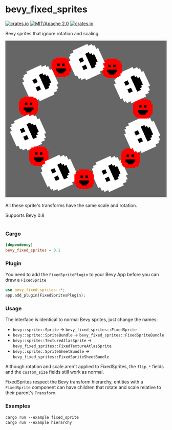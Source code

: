 # bevy_fixed_sprites

[![crates.io](https://img.shields.io/crates/v/bevy_fixed_sprites)](https://crates.io/crates/bevy_fixed_sprites)
[![MIT/Apache 2.0](https://img.shields.io/badge/license-MIT%2FApache-blue.svg)](https://github.com/ickshonpe/bevy_fixed_sprites)
[![crates.io](https://img.shields.io/crates/d/bevy_fixed_sprites)](https://crates.io/crates/bevy_fixed_sprites)

Bevy sprites that ignore rotation and scaling.

![image](/assets/example.png)

All these sprite's transforms have the same scale and rotation.

Supports Bevy 0.8

#
### Cargo 
```toml
[dependency]
bevy_fixed_sprites = 0.1
```

### Plugin
You need to add the `FixedSpritePlugin` to your Bevy App before you can draw a
`FixedSprite`

```rust
use bevy_fixed_sprites::*;
app.add_plugin(FixedSpritesPlugin);
```

### Usage

The interface is identical to normal Bevy sprites, just change the names:

* `bevy::sprite::Sprite` -> `bevy_fixed_sprites::FixedSprite`
* `bevy::sprite::SpriteBundle` -> `bevy_fixed_sprites::FixedSpriteBundle`
* `bevy::sprite::TextureAtlasSprite` -> `bevy_fixed_sprites::FixedTextureAtlasSprite`
* `bevy::sprite::SpriteSheetBundle` -> `bevy_fixed_sprites::FixedSpriteSheetBundle`

Although rotation and scale aren't applied to FixedSprites, the `flip_*` fields and the `custom_size` fields still work as normal.

FixedSprites respect the Bevy transform hierarchy, entities with a `FixedSprite` component can have children that rotate and scale relative to their parent's `Transform`.

### Examples

```
cargo run --example fixed_sprite
cargo run --example hierarchy
```